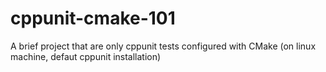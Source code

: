 # cppunit-cmake-101
A brief project that are only cppunit tests configured with CMake (on linux machine, defaut cppunit installation)
